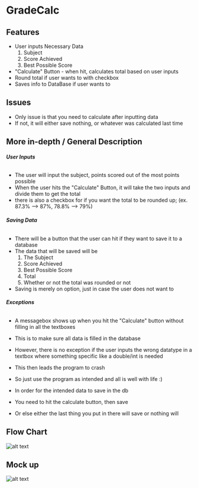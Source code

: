# GradeCalc
## Features

- User inputs Necessary Data 
  1. Subject
   2. Score Achieved
    3. Best Possible Score
- "Calculate" Button - when hit, calculates total based on user inputs
- Round total if user wants to with checkbox 
- Saves info to DataBase if user wants to

## Issues

- Only issue is that you need to calculate after inputting data
- If not, it will either save nothing, or whatever was calculated last time 

## More in-depth / General Description

###### **User Inputs**
- The user will input the subject, points scored out of the most points possible
- When the user hits the "Calculate" Button, it will take the two inputs and divide them to get the total 
- there is also a checkbox for if you want the total to be rounded up;
      (ex. 87.3% --> 87%, 78.8% --> 79%)

###### **Saving Data**

- There will be a button that the user can hit if they want to save it to a database
- The data that will be saved will be
  1. The Subject
  2. Score Achieved
  3. Best Possible Score 
  4. Total  
  5. Whether or not the total was rounded or not 
- Saving is merely on option, just in case the user does not want to 

###### **Exceptions**

- A messagebox shows up when you hit the "Calculate" button without filling in all the textboxes 
- This is to make sure all data is filled in the database 

- However, there is no exception if the user inputs the wrong datatype in a textbox where something specific like a double/int is needed
- This then leads the program to crash
- So just use the program as intended and all is well with life :)

- In order for the intended data to save in the db
- You need to hit the calculate button, then save
- Or else either the last thing you put in there will save or nothing will

## Flow Chart
![alt text](https://i.imgur.com/CwVZnZP.jpg)

## Mock up
![alt text](https://i.imgur.com/aX3KRG3.png)
